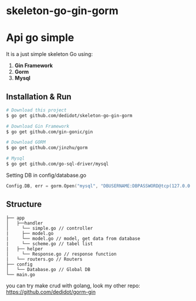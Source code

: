# skeleton-go-gin-gorm

# Api go simple
It is a just simple skeleton Go using:
1. **Gin Framework**
2. **Gorm** 
3. **Mysql**

## Installation & Run
```bash
# Download this project
$ go get github.com/dedidot/skeleton-go-gin-gorm

# Download Gin Framework
$ go get github.com/gin-gonic/gin

# Download GORM
$ go get github.com/jinzhu/gorm

# Mysql
$ go get github.com/go-sql-driver/mysql

```

Setting DB in config/database.go
```go
Config.DB, err = gorm.Open("mysql", "DBUSERNAME:DBPASSWORD@tcp(127.0.0.1:3306)/DBNAME?charset=utf8&parseTime=True&loc=Local")
```

## Structure
```
├── app
│   ├──handler   
│     └── simple.go // controller
|	  ├── model.go 
|     └── model.go // model, get data from database 
|     └── scheme.go // tabel list
|   ├── helper
│     └── Response.go // response function
|   └── routers.go // Routers
├── config
│   └── Database.go // Global DB
└── main.go
```

you can try make crud with golang, look my other repo: https://github.com/dedidot/gorm-gin
